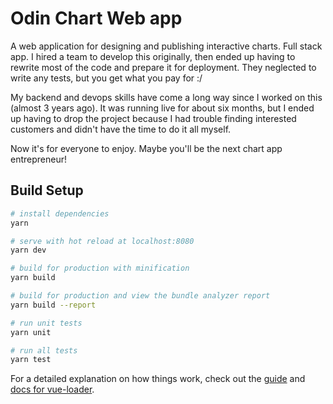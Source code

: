 # Odin Chart Web app

A web application for designing and publishing interactive charts. Full stack app. I hired a team to develop this originally, then ended up having to rewrite most of the code and prepare it for deployment. They neglected to write any tests, but you get what you pay for :/

My backend and devops skills have come a long way since I worked on this (almost 3 years ago). It was running live for about six months, but I ended up having to drop the project because I had trouble finding interested customers and didn't have the time to do it all myself.

Now it's for everyone to enjoy. Maybe you'll be the next chart app entrepreneur!

## Build Setup

```bash
# install dependencies
yarn

# serve with hot reload at localhost:8080
yarn dev

# build for production with minification
yarn build

# build for production and view the bundle analyzer report
yarn build --report

# run unit tests
yarn unit

# run all tests
yarn test
```

For a detailed explanation on how things work, check out the [guide](http://vuejs-templates.github.io/webpack/) and [docs for vue-loader](http://vuejs.github.io/vue-loader).
